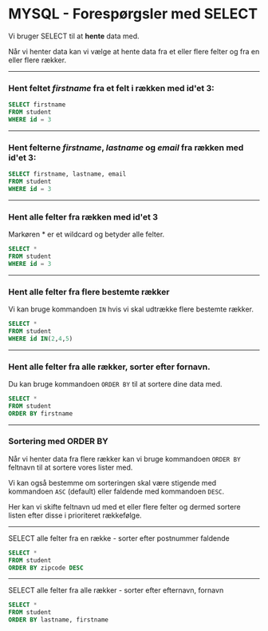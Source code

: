 # MYSQL - Forespørgsler med SELECT

Vi bruger SELECT til at **hente** data med.

Når vi henter data kan vi vælge at hente data fra et eller flere felter og fra en eller flere rækker.
___
### Hent feltet *firstname* fra et felt i rækken med id'et 3:
```sql
SELECT firstname 
FROM student 
WHERE id = 3
```
___
### Hent felterne *firstname*, *lastname* og  *email* fra rækken med id'et 3:
```sql
SELECT firstname, lastname, email 
FROM student 
WHERE id = 3
```
___
### Hent alle felter fra rækken med id'et 3
Markøren \* er et wildcard og betyder alle felter.
```sql
SELECT *
FROM student 
WHERE id = 3
```
___
### Hent alle felter fra flere bestemte rækker
Vi kan bruge kommandoen `IN` hvis vi skal udtrække flere bestemte rækker.
```sql
SELECT *
FROM student 
WHERE id IN(2,4,5)
```
___
### Hent alle felter fra alle rækker, sorter efter fornavn.
Du kan bruge kommandoen `ORDER BY` til at sortere dine data med.
```sql
SELECT *
FROM student 
ORDER BY firstname
```
___
### Sortering med ORDER BY

Når vi henter data fra flere rækker kan vi bruge kommandoen `ORDER BY` feltnavn til at sortere vores lister med. 

Vi kan også bestemme om sorteringen skal være stigende med kommandoen `ASC` (default) eller faldende med kommandoen `DESC`.

Her kan vi skifte feltnavn ud med et eller flere felter og dermed sortere listen efter disse i prioriteret rækkefølge.
___
SELECT alle felter fra en række - sorter efter postnummer faldende
```sql
SELECT *
FROM student 
ORDER BY zipcode DESC
```
___
SELECT alle felter fra alle rækker - sorter efter efternavn, fornavn
```sql
SELECT *
FROM student
ORDER BY lastname, firstname
```